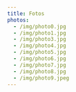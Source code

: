 ```yaml
---
title: Fotos
photos:
  - /img/photo0.jpg
  - /img/photo1.jpg
  - /img/photo3.jpg
  - /img/photo4.jpg
  - /img/photo5.jpg
  - /img/photo6.jpg
  - /img/photo7.jpg
  - /img/photo8.jpg
  - /img/photo9.jpeg
---
```

